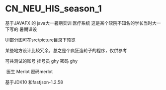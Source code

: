 # CN_NEU_HIS_season_1
基于JAVAFX 的 java大一暑期实训 医疗系统
这是某个软院不知名的学长当时大一下写的 暑期课设

UI部分图可在src/picture目录下预览

某些地方设计比较冗余，总之是个疯狂造轮子的程序，仅供参考

可共测试的账号 挂号员 ghy 密码 ghy

​	医生 Merlot 密码merlot

基于JDK10 和fastjson-1.2.58

